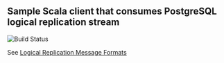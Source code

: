 ## Sample Scala client that consumes PostgreSQL logical replication stream

![Build Status](https://github.com/dragisak/postgres-logical-replication/actions/workflows/ci.yml/badge.svg)

See [Logical Replication Message Formats](https://www.postgresql.org/docs/current/protocol-logicalrep-message-formats.html)